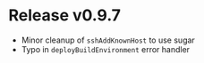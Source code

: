 # Release v0.9.7

- Minor cleanup of `sshAddKnownHost` to use sugar
- Typo in `deployBuildEnvironment` error handler
